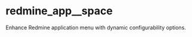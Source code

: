 redmine_app__space
==================

Enhance Redmine application menu with dynamic configurability options.
